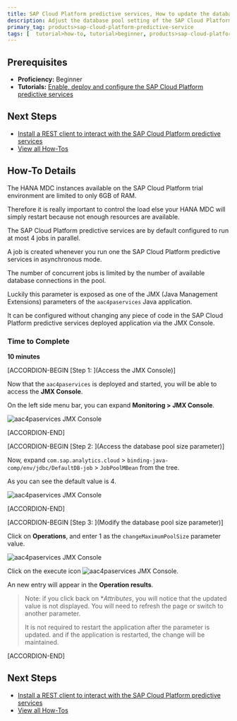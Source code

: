 ```yaml
---
title: SAP Cloud Platform predictive services, How to update the database pool configuration of the SAP Cloud Platform predictive services
description: Adjust the database pool setting of the SAP Cloud Platform predictive services to control the load on your HANA instance
primary_tag: products>sap-cloud-platform-predictive-service
tags: [  tutorial>how-to, tutorial>beginner, products>sap-cloud-platform-predictive-service ]
---
```



## Prerequisites
  - **Proficiency:** Beginner
  - **Tutorials:** [Enable, deploy and configure the SAP Cloud Platform predictive services](http://www.sap.com/developer/tutorials/hcpps-ps-configure.html)

## Next Steps
 - [Install a REST client to interact with the SAP Cloud Platform predictive services](http://www.sap.com/developer/tutorials/hcpps-rest-client-install.html)
 - [View all How-Tos](http://www.sap.com/developer/tutorial-navigator.how-to.html)

## How-To Details

The HANA MDC instances available on the SAP Cloud Platform trial environment are limited to only 6GB of RAM.

Therefore it is really important to control the load else your HANA MDC will simply restart because not enough resources are available.

The SAP Cloud Platform predictive services are by default configured to run at most 4 jobs in parallel.

A job is created whenever you run one the SAP Cloud Platform predictive services in asynchronous mode.

The number of concurrent jobs is limited by the number of available database connections in the pool.

Luckily this parameter is exposed as one of the JMX (Java Management Extensions) parameters of the `aac4paservices` Java application.

It can be configured without changing any piece of code in the SAP Cloud Platform predictive services deployed application via the JMX Console.

### Time to Complete
  **10 minutes**

[ACCORDION-BEGIN [Step 1: ](Access the JMX Console)]

Now that the `aac4paservices` is deployed and started, you will be able to access the **JMX Console**.

On the left side menu bar, you can expand **Monitoring > JMX Console**.

![aac4paservices JMX Console](01.png)


[ACCORDION-END]

[ACCORDION-BEGIN [Step 2: ](Access the database pool size parameter)]

Now, expand `com.sap.analytics.cloud` > `binding-java-comp/env/jdbc/DefaultDB-job` > `JobPoolMBean` from the tree.

As you can see the default value is 4.

![aac4paservices JMX Console](02.png)


[ACCORDION-END]

[ACCORDION-BEGIN [Step 3: ](Modify the database pool size parameter)]

Click on **Operations**, and enter 1 as the `changeMaximumPoolSize` parameter value.

![aac4paservices JMX Console](03.png)

Click on the execute icon ![aac4paservices JMX Console](00-execute.png).

An new entry will appear in the **Operation results**.

> Note: if you click back on **Attributes*, you will notice that the updated value is not displayed. You will need to refresh the page or switch to another parameter.
>
> It is not required to restart the application after the parameter is updated. and if the application is restarted, the change will be maintained.


[ACCORDION-END]

## Next Steps
- [Install a REST client to interact with the SAP Cloud Platform predictive services](http://www.sap.com/developer/tutorials/hcpps-rest-client-install.html)
- [View all How-Tos](http://www.sap.com/developer/tutorial-navigator.how-to.html)
